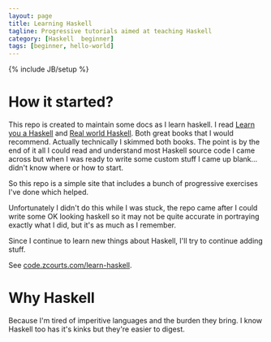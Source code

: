 ```yaml
---
layout: page
title: Learning Haskell
tagline: Progressive tutorials aimed at teaching Haskell
category: [Haskell  beginner]
tags: [beginner, hello-world]
---
```

{% include JB/setup %}

How it started?
===============

This repo is created to maintain some docs as I learn haskell. 
I read [Learn you a Haskell](http://learnyouahaskell.com/chapters) and [Real world Haskell](http://book.realworldhaskell.org/read/). Both great books that I would recommend.
Actually technically I skimmed both books. The point is by the end of it all I could read and understand most Haskell source code I came across but when I was ready to write some custom stuff I came up blank... didn't know where or how to start.

So this repo is a simple site that includes a bunch of progressive exercises I've done which helped.

Unfortunately I didn't do this while I was stuck, the repo came after I could write some OK looking haskell so it may not be quite accurate in portraying exactly what I did, but it's as much as I remember.

Since I continue to learn new things about Haskell, I'll try to continue adding stuff.

See [code.zcourts.com/learn-haskell](code.zcourts.com/learn-haskell).

Why Haskell
===========

Because I'm tired of imperitive languages and the burden they bring. I know Haskell too has it's kinks but they're easier to digest.